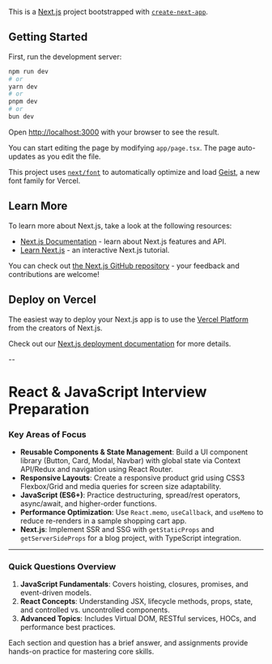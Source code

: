 This is a [Next.js](https://nextjs.org) project bootstrapped with [`create-next-app`](https://nextjs.org/docs/app/api-reference/cli/create-next-app).

## Getting Started

First, run the development server:

```bash
npm run dev
# or
yarn dev
# or
pnpm dev
# or
bun dev
```

Open [http://localhost:3000](http://localhost:3000) with your browser to see the result.

You can start editing the page by modifying `app/page.tsx`. The page auto-updates as you edit the file.

This project uses [`next/font`](https://nextjs.org/docs/app/building-your-application/optimizing/fonts) to automatically optimize and load [Geist](https://vercel.com/font), a new font family for Vercel.

## Learn More

To learn more about Next.js, take a look at the following resources:

- [Next.js Documentation](https://nextjs.org/docs) - learn about Next.js features and API.
- [Learn Next.js](https://nextjs.org/learn) - an interactive Next.js tutorial.

You can check out [the Next.js GitHub repository](https://github.com/vercel/next.js) - your feedback and contributions are welcome!

## Deploy on Vercel

The easiest way to deploy your Next.js app is to use the [Vercel Platform](https://vercel.com/new?utm_medium=default-template&filter=next.js&utm_source=create-next-app&utm_campaign=create-next-app-readme) from the creators of Next.js.

Check out our [Next.js deployment documentation](https://nextjs.org/docs/app/building-your-application/deploying) for more details.

--

# React & JavaScript Interview Preparation

### Key Areas of Focus

- **Reusable Components & State Management**: Build a UI component library (Button, Card, Modal, Navbar) with global state via Context API/Redux and navigation using React Router.
- **Responsive Layouts**: Create a responsive product grid using CSS3 Flexbox/Grid and media queries for screen size adaptability.
- **JavaScript (ES6+)**: Practice destructuring, spread/rest operators, async/await, and higher-order functions.
- **Performance Optimization**: Use `React.memo`, `useCallback`, and `useMemo` to reduce re-renders in a sample shopping cart app.
- **Next.js**: Implement SSR and SSG with `getStaticProps` and `getServerSideProps` for a blog project, with TypeScript integration.

---

### Quick Questions Overview

1. **JavaScript Fundamentals**: Covers hoisting, closures, promises, and event-driven models.
2. **React Concepts**: Understanding JSX, lifecycle methods, props, state, and controlled vs. uncontrolled components.
3. **Advanced Topics**: Includes Virtual DOM, RESTful services, HOCs, and performance best practices.

Each section and question has a brief answer, and assignments provide hands-on practice for mastering core skills.
